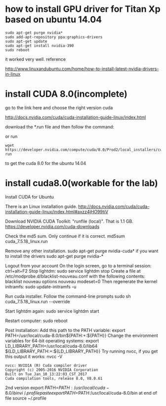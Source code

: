 
# how to install GPU driver for Titan Xp based on ubuntu 14.04
```
sudo apt-get purge nvidia*
sudo add-apt-repository ppa:graphics-drivers
sudo apt-get update
sudo apt-get install nvidia-390
sudo reboot
```
it worked very well.
reference

http://www.linuxandubuntu.com/home/how-to-install-latest-nvidia-drivers-in-linux


# install CUDA 8.0(incomplete)
go to the link here and choose the right version cuda

http://docs.nvidia.com/cuda/cuda-installation-guide-linux/index.html


download the *.run file and then follow the command:

or run


```
wget https://developer.nvidia.com/compute/cuda/8.0/Prod2/local_installers/cuda_8.0.61_375.26_linux-run
```
to get the cuda 8.0 for the ubuntu 14.04



# install cuda8.0(workable for the lab)
Install CUDA for Ubuntu

There is an Linux installation guide. 
  http://docs.nvidia.com/cuda/cuda-installation-guide-linux/index.html#axzz4jHO99tiV

Download NVIDIA CUDA Toolkit: "runfile (local)". That is 1.1 GB.
  https://developer.nvidia.com/cuda-downloads

Check the md5 sum. Only continue if it is correct.
  md5sum cuda_7.5.18_linux.run

Remove any other installation.
  sudo apt-get purge nvidia-cuda*
if you want to install the drivers
  sudo apt-get purge nvidia-*

Logout from your account 
  On the login screen, go to a terminal session:
    ctrl+alt+F2
  Stop lightdm:
    sudo service lightdm stop
  Create a file at /etc/modprobe.d/blacklist-nouveau.conf with the following contents:
    blacklist nouveau 
    options nouveau modeset=0
  Then regenerate the kernel initramfs:
    sudo update-initramfs -u

Run cuda installer. Follow the command-line prompts
  sudo sh cuda_7.5.18_linux.run --override

Start lightdm again:
  sudo service lightdm start

Restart computer:
  sudo reboot

Post Installation:
  Add this path to the PATH variable:
    export PATH=/usr/local/cuda-8.0/bin${PATH:+:${PATH}}
  Change the environment variables for 64-bit operating systems:
    export LD_LIBRARY_PATH=/usr/local/cuda-8.0/lib64\
      ${LD_LIBRARY_PATH:+:${LD_LIBRARY_PATH}}
  Try running nvcc, if you get this output it works:
    nvcc -V
    
    nvcc: NVIDIA (R) Cuda compiler driver
    Copyright (c) 2005-2016 NVIDIA Corporation
    Built on Tue_Jan_10_13:22:03_CST_2017
    Cuda compilation tools, release 8.0, V8.0.61

2nd version
export PATH=$PATH:/usr/local/cuda-8.0/bin
vi ~/.profile
paste export PATH=$PATH:/usr/local/cuda-8.0/bin at end of file
source ~/.profile
